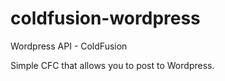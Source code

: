 # coldfusion-wordpress
Wordpress API - ColdFusion

Simple CFC that allows you to post to Wordpress.

